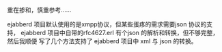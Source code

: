 重在掺和，慎重参考……

ejabberd 项目默认使用的是xmpp协议，但某些蛋疼的需求需要json 协议的支持，
ejabberd 项目中自带的rfc4627.erl 有个json 的解析和转换，但不够完整，然后我顺便
写了几个方法支持了 ejabberd 项目中 xml 与 json 的转换。 